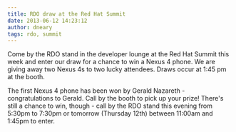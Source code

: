 ```yaml
---
title: RDO draw at the Red Hat Summit
date: 2013-06-12 14:23:12
author: dneary
tags: rdo, summit
---
```


Come by the RDO stand in the developer lounge at the Red Hat Summit this week and enter our draw for a chance to win a Nexus 4 phone. We are giving away two Nexus 4s  to two lucky attendees. Draws occur at 1:45 pm at the booth.

The first Nexus 4 phone has been won by Gerald Nazareth - congratulations to Gerald. Call by the booth to pick up your prize! There's still a chance to win, though - call by the RDO stand this evening from 5:30pm to 7:30pm or tomorrow (Thursday 12th) between 11:00am and 1:45pm to enter.